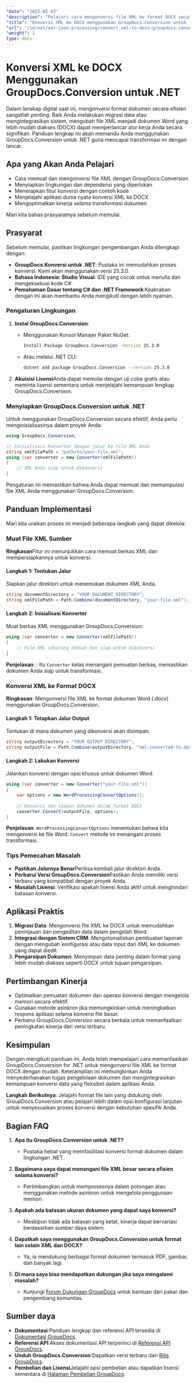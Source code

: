 ```yaml
---
"date": "2025-05-03"
"description": "Pelajari cara mengonversi file XML ke format DOCX secara efisien dengan GroupDocs.Conversion for .NET. Panduan langkah demi langkah ini mencakup kiat penyiapan, penerapan, dan performa."
"title": "Konversi XML ke DOCX menggunakan GroupDocs.Conversion untuk .NET&#58; Panduan Lengkap"
"url": "/id/net/xml-json-processing/convert-xml-to-docx-groupdocs-conversion-net/"
"weight": 1
type: docs
---
```

# Konversi XML ke DOCX Menggunakan GroupDocs.Conversion untuk .NET

Dalam lanskap digital saat ini, mengonversi format dokumen secara efisien sangatlah penting. Baik Anda melakukan migrasi data atau mengintegrasikan sistem, mengubah file XML menjadi dokumen Word yang lebih mudah diakses (DOCX) dapat memperlancar alur kerja Anda secara signifikan. Panduan lengkap ini akan memandu Anda menggunakan GroupDocs.Conversion untuk .NET guna mencapai transformasi ini dengan lancar.

## Apa yang Akan Anda Pelajari

- Cara memuat dan mengonversi file XML dengan GroupDocs.Conversion
- Menyiapkan lingkungan dan dependensi yang diperlukan
- Menerapkan fitur konversi dengan contoh kode
- Menjelajahi aplikasi dunia nyata konversi XML ke DOCX
- Mengoptimalkan kinerja selama transformasi dokumen

Mari kita bahas prasyaratnya sebelum memulai.

## Prasyarat

Sebelum memulai, pastikan lingkungan pengembangan Anda dilengkapi dengan:

- **GroupDocs.Konversi untuk .NET**: Pustaka ini memudahkan proses konversi. Kami akan menggunakan versi 25.3.0.
- **Bahasa Indonesia: Studio Visual**: IDE yang cocok untuk menulis dan mengeksekusi kode C#.
- **Pemahaman Dasar tentang C# dan .NET Framework**:Keakraban dengan ini akan membantu Anda mengikuti dengan lebih nyaman.

### Pengaturan Lingkungan

1. **Instal GroupDocs.Conversion**:
   - Menggunakan Konsol Manajer Paket NuGet:
     ```bash
     Install-Package GroupDocs.Conversion -Version 25.3.0
     ```
   - Atau melalui .NET CLI:
     ```bash
     dotnet add package GroupDocs.Conversion --version 25.3.0
     ```

2. **Akuisisi Lisensi**Anda dapat memulai dengan uji coba gratis atau meminta lisensi sementara untuk menjelajahi kemampuan lengkap GroupDocs.Conversion.

### Menyiapkan GroupDocs.Conversion untuk .NET

Untuk menggunakan GroupDocs.Conversion secara efektif, Anda perlu menginisialisasinya dalam proyek Anda:

```csharp
using GroupDocs.Conversion;

// Inisialisasi Konverter dengan jalur ke file XML Anda
string xmlFilePath = "path/to/your-file.xml";
using (var converter = new Converter(xmlFilePath))
{
    // XML Anda siap untuk dikonversi
}
```

Pengaturan ini memastikan bahwa Anda dapat memuat dan memanipulasi file XML Anda menggunakan GroupDocs.Conversion.

## Panduan Implementasi

Mari kita uraikan proses ini menjadi beberapa langkah yang dapat dikelola:

### Muat File XML Sumber

**Ringkasan**Fitur ini menunjukkan cara memuat berkas XML dan mempersiapkannya untuk konversi.

#### Langkah 1: Tentukan Jalur
Siapkan jalur direktori untuk menemukan dokumen XML Anda.

```csharp
string documentDirectory = "YOUR_DOCUMENT_DIRECTORY";
string xmlFilePath = Path.Combine(documentDirectory, "your-file.xml");
```

#### Langkah 2: Inisialisasi Konverter

Muat berkas XML menggunakan GroupDocs.Conversion:

```csharp
using (var converter = new Converter(xmlFilePath))
{
    // File XML sekarang dimuat dan siap untuk dikonversi
}
```
**Penjelasan**: : Itu `Converter` kelas menangani pemuatan berkas, memastikan dokumen Anda siap untuk transformasi.

### Konversi XML ke Format DOCX

**Ringkasan**: Mengonversi file XML ke format dokumen Word (.docx) menggunakan GroupDocs.Conversion.

#### Langkah 1: Tetapkan Jalur Output

Tentukan di mana dokumen yang dikonversi akan disimpan:

```csharp
string outputDirectory = "YOUR_OUTPUT_DIRECTORY";
string outputFile = Path.Combine(outputDirectory, "xml-converted-to.docx");
```

#### Langkah 2: Lakukan Konversi

Jalankan konversi dengan opsi khusus untuk dokumen Word.

```csharp
using (var converter = new Converter("your-file.xml"))
{
    var options = new WordProcessingConvertOptions();
    
    // Konversi dan simpan dokumen dalam format DOCX
    converter.Convert(outputFile, options);
}
```

**Penjelasan**: `WordProcessingConvertOptions` menentukan bahwa kita mengonversi ke file Word. `Convert` metode ini menangani proses transformasi.

### Tips Pemecahan Masalah

- **Pastikan Jalurnya Benar**Periksa kembali jalur direktori Anda.
- **Perbarui Versi GroupDocs.Conversion**Pastikan Anda memiliki versi terbaru yang kompatibel dengan proyek Anda.
- **Masalah Lisensi**: Verifikasi apakah lisensi Anda aktif untuk menghindari batasan konversi.

## Aplikasi Praktis

1. **Migrasi Data**: Mengonversi file XML ke DOCX untuk memudahkan peninjauan dan pengeditan data dalam pengolah Word.
2. **Integrasi dengan Sistem CRM**: Mengotomatiskan pembuatan laporan dengan mengubah konfigurasi atau data input dari XML ke dokumen yang dapat diedit.
3. **Pengarsipan Dokumen**: Menyimpan data penting dalam format yang lebih mudah diakses seperti DOCX untuk tujuan pengarsipan.

## Pertimbangan Kinerja

- Optimalkan pemuatan dokumen dan operasi konversi dengan mengelola memori secara efektif.
- Gunakan metode asinkron jika memungkinkan untuk meningkatkan respons aplikasi selama konversi file besar.
- Perbarui GroupDocs.Conversion secara berkala untuk memanfaatkan peningkatan kinerja dari versi terbaru.

## Kesimpulan

Dengan mengikuti panduan ini, Anda telah mempelajari cara memanfaatkan GroupDocs.Conversion for .NET untuk mengonversi file XML ke format DOCX dengan mudah. Keterampilan ini memungkinkan Anda menyederhanakan tugas pengelolaan dokumen dan mengintegrasikan kemampuan konversi data yang fleksibel dalam aplikasi Anda.

**Langkah Berikutnya**: Jelajahi format file lain yang didukung oleh GroupDocs.Conversion atau pelajari lebih dalam opsi konfigurasi lanjutan untuk menyesuaikan proses konversi dengan kebutuhan spesifik Anda.

## Bagian FAQ

1. **Apa itu GroupDocs.Conversion untuk .NET?**
   - Pustaka hebat yang memfasilitasi konversi format dokumen dalam lingkungan .NET.

2. **Bagaimana saya dapat menangani file XML besar secara efisien selama konversi?**
   - Pertimbangkan untuk memprosesnya dalam potongan atau menggunakan metode asinkron untuk mengelola penggunaan memori.

3. **Apakah ada batasan ukuran dokumen yang dapat saya konversi?**
   - Meskipun tidak ada batasan yang ketat, kinerja dapat bervariasi berdasarkan sumber daya sistem.

4. **Dapatkah saya menggunakan GroupDocs.Conversion untuk format lain selain XML dan DOCX?**
   - Ya, ia mendukung berbagai format dokumen termasuk PDF, gambar, dan banyak lagi.

5. **Di mana saya bisa mendapatkan dukungan jika saya mengalami masalah?**
   - Kunjungi [Forum Dukungan GroupDocs](https://forum.groupdocs.com/c/conversion/10) untuk bantuan dari pakar dan pengembang komunitas.

## Sumber daya

- **Dokumentasi**:Panduan lengkap dan referensi API tersedia di [Dokumentasi GroupDocs](https://docs.groupdocs.com/conversion/net/).
- **Referensi API**:Akses dokumentasi API terperinci di [Referensi API GroupDocs](https://reference.groupdocs.com/conversion/net/).
- **Unduh GroupDocs.Conversion**:Dapatkan versi terbaru dari [Rilis GroupDocs](https://releases.groupdocs.com/conversion/net/).
- **Pembelian dan Lisensi**Jelajahi opsi pembelian atau dapatkan lisensi sementara di [Halaman Pembelian GroupDocs](https://purchase.groupdocs.com/buy).